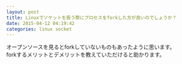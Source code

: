 ```yaml
---
layout: post
title: Linuxでソケットを扱う際にプロセスをforkした方が良いのでしょうか？
date: 2015-04-12 04:19:42
categories: linux socket
---
```

<!-- {% raw %} -->
<p>オープンソースを見るとforkしていないものもあったように思います。<br>
forkするメリットとデメリットを教えていただけると助かります。</p>
<!-- {% endraw %} -->
